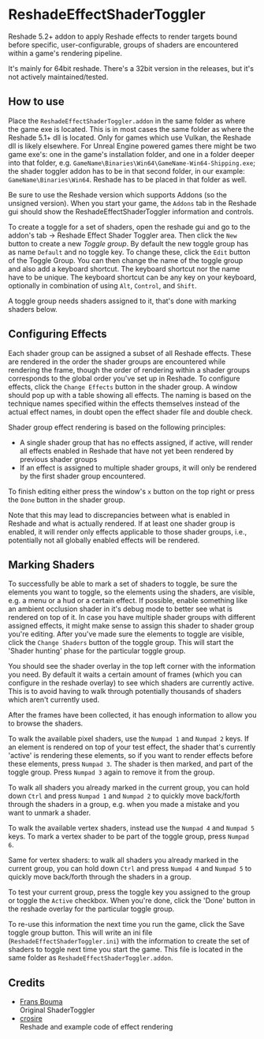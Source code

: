 # ReshadeEffectShaderToggler
Reshade 5.2+ addon to apply Reshade effects to render targets bound before specific, user-configurable, groups of shaders are 
encountered within a game's rendering pipeline.

It's mainly for 64bit reshade. There's a 32bit version in the releases, but it's not actively maintained/tested. 

## How to use
Place the `ReshadeEffectShaderToggler.addon` in the same folder as where the game exe is located. This is in most cases the same folder as where the Reshade 5.1+ dll
is located. Only for games which use Vulkan, the Reshade dll is likely elsewhere. For Unreal Engine powered games there might be two
game exe's: one in the game's installation folder, and one in a folder deeper into that folder, e.g. 
`GameName\Binaries\Win64\GameName-Win64-Shipping.exe`; the shader toggler addon has to be in that second folder, in our example:
`GameName\Binaries\Win64`. Reshade has to be placed in that folder as well.

Be sure to use the Reshade version which supports Addons (so the unsigned version). When you start your game, the `Addons` tab in 
the Reshade gui should show the ReshadeEffectShaderToggler information and controls.

To create a toggle for a set of shaders, open the reshade gui and go to the addon's tab -> Reshade Effect Shader Toggler area. Then click 
the `New` button to create a new *Toggle group*. By default the new toggle group has as name `Default` and no toggle key. 
To change these, click the `Edit` button of the Toggle Group. You can then change the name of the toggle group
and also add a keyboard shortcut. The keyboard shortcut nor the name have to be unique. The keyboard shortcut can be 
any key on your keyboard, optionally in combination of using `Alt`, `Control`, and `Shift`. 

A toggle group needs shaders assigned to it, that's done with marking shaders below.

## Configuring Effects
Each shader group can be assigned a subset of all Reshade effects. These are rendered in the order the shader groups are encountered while 
rendering the frame, though the order of rendering within a shader groups corresponds to the global order you've set up in Reshade.
To configure effects, click the `Change Effects` button in the shader group. A window should pop up with a table showing all effects. The naming
is based on the technique names specified within the effects themselves instead of the actual effect names, in doubt open the 
effect shader file and double check.

Shader group effect rendering is based on the following principles:
* A single shader group that has no effects assigned, if active, will render all effects enabled in Reshade that have not yet been rendered by previous shader groups
* If an effect is assigned to multiple shader groups, it will only be rendered by the first shader group encountered.

To finish editing either press the window's `x` button on the top right or press the `Done` button in the
shader group.

Note that this may lead to discrepancies between what is enabled in Reshade and what is actually rendered. If at least one shader group is enabled, 
it will render only effects applicable to those shader groups, i.e., potentially not all globally enabled effects will be rendered.

## Marking Shaders
To successfully be able to mark a set of shaders to toggle, be sure the elements you want to toggle, so the elements
using the shaders, are visible, e.g. a menu or a hud or a certain effect. If possible, enable something like an ambient occlusion
shader in it's debug mode to better see what is rendered on top of it. In case you have multiple shader groups with different assigned
effects, it might make sense to assign this shader to shader group you're editing. After you've made sure the elements to toggle are
visible, click the `Change Shaders` button of the toggle group. This will start the 'Shader hunting' phase for the particular 
toggle group. 

You should see the shader overlay in the top left corner with the information you need. By default it waits a certain amount
of frames (which you can configure in the reshade overlay) to see which shaders are currently active. This is to avoid having
to walk through potentially thousands of shaders which aren't currently used. 

After the frames have been collected, it has enough information to allow you to browse the shaders. 

To walk the available pixel shaders, use the `Numpad 1` and `Numpad 2` keys. If an element is rendered on top of your test effect, 
the shader that's currently 'active' is rendering these elements, so if you want to render effects before these elements, 
press `Numpad 3`. The shader is then marked, and part of the toggle group. Press `Numpad 3` again to remove it from the group.

To walk all shaders you already marked in the current group, you can hold down `Ctrl` and press `Numpad 1` and `Numpad 2` to quickly
move back/forth through the shaders in a group, e.g. when you made a mistake and you want to unmark a shader. 

To walk the available vertex shaders, instead use the `Numpad 4` and `Numpad 5` keys. To mark a vertex shader to be 
part of the toggle group, press `Numpad 6`.

Same for vertex shaders: to walk all shaders you already marked in the current group, you can hold down `Ctrl` and press `Numpad 4` and `Numpad 5` 
to quickly move back/forth through the shaders in a group. 

To test your current group, press the toggle key you assigned to the group or toggle the `Active` checkbox. When you're done, click the 'Done' button in the 
reshade overlay for the particular toggle group. 

To re-use this information the next time you run the game, click the Save toggle group button. This will write an ini file 
(`ReshadeEffectShaderToggler.ini`) with the information to create the set of shaders to toggle next time you start the game. This file is
located in the same folder as `ReshadeEffectShaderToggler.addon`.

## Credits
* [Frans Bouma](https://github.com/FransBouma)<br/>
  Original ShaderToggler
* [crosire](https://github.com/crosire)<br/>
  Reshade and example code of effect rendering
